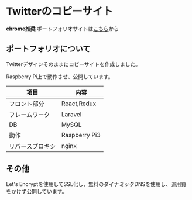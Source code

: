 # Twitterのコピーサイト

**chrome推奨**
ポートフォリオサイトは[こちら](https://www.yktk435.live-on.net)から

## ポートフォリオについて
Twitterデザインそのままにコピーサイトを作成しました。

Raspberry Pi上で動作させ、公開しています。

|項目|内容|
|---|---|
|フロント部分|React,Redux|
|フレームワーク|Laravel|
|DB|MySQL|
|動作|Raspberry Pi3|
|リバースプロキシ|nginx|


## その他
Let's Encryptを使用してSSL化し、無料のダイナミックDNSを使用し、運用費をかけず公開しています。
